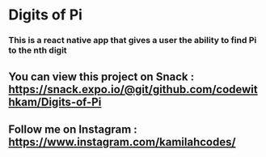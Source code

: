 # Digits of Pi

### This is a react native app that gives a user the ability to find Pi to the nth digit 

## You can view this project on Snack : https://snack.expo.io/@git/github.com/codewithkam/Digits-of-Pi

## Follow me on Instagram : https://www.instagram.com/kamilahcodes/
